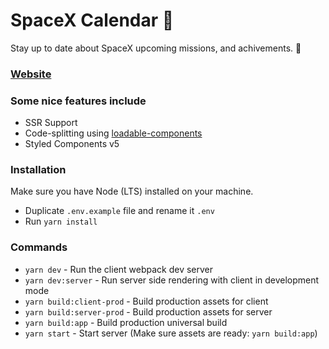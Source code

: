 # SpaceX Calendar :rocket:

Stay up to date about SpaceX upcoming missions, and achivements. :tada: 

### [Website](https://spacexcalendar-v2.herokuapp.com/)

### Some nice features include

* SSR Support
* Code-splitting using [loadable-components](https://github.com/smooth-code/loadable-components)
* Styled Components v5

### Installation

Make sure you have Node (LTS) installed on your machine.

-  Duplicate `.env.example` file and rename it `.env`
-  Run `yarn install`

### Commands

- `yarn dev` - Run the client webpack dev server
- `yarn dev:server` - Run server side rendering with client in development mode
- `yarn build:client-prod` - Build production assets for client
- `yarn build:server-prod` - Build production assets for server
- `yarn build:app` - Build production universal build
- `yarn start` - Start server (Make sure assets are ready: `yarn build:app`)

